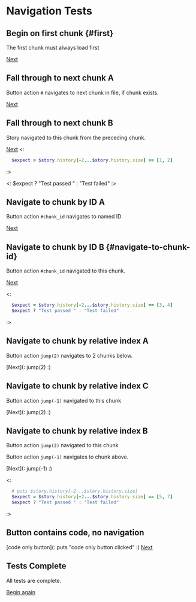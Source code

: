 # Navigation Tests

## Begin on first chunk {#first}

The first chunk must always load first

[Next](#)

## Fall through to next chunk A

Button action `#` navigates to next chunk in file, if chunk exists.

[Next](#)

## Fall through to next chunk B
Story navigated to this chunk from the preceding chunk.

[Next](#)
<: 
  ```rb
    $expect = $story.history[-2...$story.history.size] == [1, 2]
  ```
:>

<: $expect ? "Test passed " : "Test failed" :>

## Navigate to chunk by ID A

Button action `#chunk_id` navigates to named ID

[Next](#navigate-to-chunk-id)

## Navigate to chunk by ID B {#navigate-to-chunk-id}

Button action `#chunk_id` navigated to this chunk.

[Next](#)

<: 
  ```rb
    $expect = $story.history[-2...$story.history.size] == [3, 4]
    $expect ? "Test passed " : "Test failed"
  ```
:>

## Navigate to chunk by relative index A

Button action `jump(2)` navigates to 2 chunks below.

[Next](: jump(2) :)

## Navigate to chunk by relative index C
Button action `jump(-1)` navigated to this chunk

[Next](: jump(2) :)

## Navigate to chunk by relative index B

Button action `jump(2)` navigated to this chunk

Button action `jump(-1)` navigates to chunk above.

[Next](: jump(-1) :)

<: 
  ```rb
    # puts $story.history[-2...$story.history.size]
    $expect = $story.history[-2...$story.history.size] == [5, 7]
    $expect ? "Test passed " : "Test failed"
  ```
:>

## Button contains code, no navigation

[code only button](: puts "code only button clicked" :)
[Next](#)

## Tests Complete
All tests are complete.

[Begin again](#first)